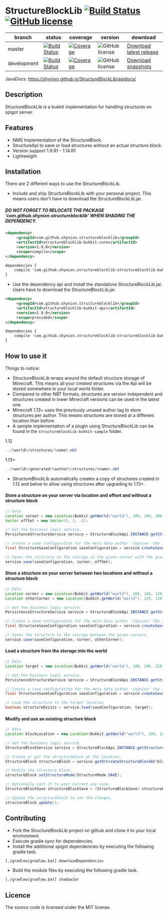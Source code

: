 # StructureBlockLib  [![Build Status](https://maven-badges.herokuapp.com/maven-central/com.github.shynixn.structureblocklib/structureblocklib-bukkit-api/badge.svg?style=flat-square)](https://maven-badges.herokuapp.com/maven-central/com.github.shynixn.structureblocklib/structureblocklib-bukkit-api) [![GitHub license](http://img.shields.io/badge/license-MIT-blue.svg?style=flat-square)](https://raw.githubusercontent.com/Shynixn/StructureBlockLib/master/LICENSE)

| branch        | status        | coverage | version | download |
| ------------- | ------------- | -------- | --------| ---------| 
| master        | [![Build Status](https://img.shields.io/travis/Shynixn/StructureBlockLib/master.svg?style=flat-square)](https://travis-ci.org/Shynixn/StructureBlockLib) | [![Coverage](https://img.shields.io/codecov/c/github/shynixn/structureblocklib/master.svg?style=flat-square)](https://codecov.io/gh/Shynixn/StructureBlockLib/branch/master)|![GitHub license](https://img.shields.io/nexus/r/https/oss.sonatype.org/com.github.shynixn.structureblocklib/structureblocklib-bukkit-plugin.svg?style=flat-square)  |[Download latest release](https://github.com/Shynixn/StructureBlockLib/releases)|
| development  | [![Build Status](https://img.shields.io/travis/Shynixn/StructureBlockLib/development.svg?style=flat-square)](https://travis-ci.org/Shynixn/StructureBlockLib)|[![Coverage](https://img.shields.io/codecov/c/github/shynixn/structureblocklib/development.svg?style=flat-square)](https://codecov.io/gh/Shynixn/StructureBlockLib/branch/development) |![GitHub license](https://img.shields.io/nexus/s/https/oss.sonatype.org/com.github.shynixn.structureblocklib/structureblocklib-bukkit-plugin.svg?style=flat-square) |  [Download snapshots](https://oss.sonatype.org/content/repositories/snapshots/com/github/shynixn/structureblocklib/structureblocklib-bukkit-plugin/) |

JavaDocs: https://shynixn.github.io/StructureBlockLib/apidocs/

## Description

StructureBlockLib is a bukkit implementation for handling structures on spigot server.

## Features

* NMS Implementation of the StructureBlock.
* StructureApi to save or load structures without an actual structure block. 
* Version support 1.9.R1 - 1.14.R1
* Lightweight

## Installation

There are 2 different ways to use the StructureBlockLib.

* Include and ship StructureBlockLib with your personal project.
This means users don't have to download the StructureBlockLib.jar.

##### DO NOT FORGET TO RELOCATE THE PACKAGE 'com.github.shynixn.structureblocklib' WHEN SHADING THE DEPENDENCY.

```xml
<dependency>
     <groupId>com.github.shynixn.structureblocklib</groupId>
     <artifactId>structureblocklib-bukkit-core</artifactId>
     <version>1.9.0</version>
     <scope>compile</scope>
</dependency>
```

```xml
dependencies {
    compile 'com.github.shynixn.structureblocklib:structureblocklib-bukkit-core:1.9.0'
}
```

* Use the dependency api and install the standalone StructureBlockLib.jar.
Users have to download the StructureBlockLib.jar.

```xml
<dependency>
     <groupId>com.github.shynixn.structureblocklib</groupId>
     <artifactId>structureblocklib-bukkit-api</artifactId>
     <version>1.9.0</version>
     <scope>provided</scope>
</dependency>
```

```xml
dependencies {
    compile 'com.github.shynixn.structureblocklib:structureblocklib-bukkit-api:1.9.0'
}
```

## How to use it

Things to notice:

* StructureBlockLib wraps around the default structure storage of Minecraft. This means all your created
structures via the Api will be stored somewhere in your local world folder.
* Compared to other NBT formats, structures are version independent and structures
created in lower Minecraft versions can be used in the latest one.
* Minecraft 1.13+ uses the previously unused author tag to store structures per author. This means structures are stored at a different location than before.
* A sample implementation of a plugin using StructureBlockLib can be found in the `structureblocklib-bukkit-sample` folder.

1.12
```java
../%world%/structures/%name%.nbt
```

1.13+
```java
../%world%/generated/%author%/structures/%name%.nbt
```

* StructureBlockLib automatically creates a copy of structures created in 1.12 and below to allow
using structures after upgrading to 1.13+.

#### Store a structure on your server via location and offset and without a structure block
```java
// Data
Location corner = new Location(Bukkit.getWorld("world"), 100, 100, 100);
Vector offSet = new Vector(5, 3, -3);

// Get the business logic service.
PersistenceStructureService service = StructureBlockApi.INSTANCE.getStructurePersistenceService();

// Create a save configuration for the meta data author 'shynixn' the identifier 'super_fancy_structure' and the world folder where it should be stored 'world'.
final StructureSaveConfiguration saveConfiguration = service.createSaveConfiguration("shynixn", "super_fancy_structure", "world");

// Saves the structure to the storage at the given corner with the given offSet.
service.save(saveConfiguration, corner, offSet);
```

#### Store a structure on your server between two locations and without a structure block
```java
// Data
Location corner = new Location(Bukkit.getWorld("world"), 100, 100, 120);
Location otherCorner = new Location(Bukkit.getWorld("world"), 120, 120, 120);

// Get the business logic service.
PersistenceStructureService service = StructureBlockApi.INSTANCE.getStructurePersistenceService();

// Create a save configuration for the meta data author 'shynixn' the identifier 'super_fancy_structure' and the world folder where it should be stored 'world'.
final StructureSaveConfiguration saveConfiguration = service.createSaveConfiguration("shynixn", "super_fancy_structure", "world");

// Saves the structure to the storage between the given corners.
service.save(saveConfiguration, corner, otherCorner);
```

#### Load a structure from the storage into the world
```java
// Data
Location target = new Location(Bukkit.getWorld("world"), 100, 100, 120);

// Get the business logic service.
PersistenceStructureService service = StructureBlockApi.INSTANCE.getStructurePersistenceService();

// Create a save configuration for the meta data author 'shynixn' the identifier 'super_fancy_structure' and the world folder where it should be stored 'world'.
final StructureSaveConfiguration saveConfiguration = service.createSaveConfiguration("shynixn", "super_fancy_structure", "world");

// Load the structure to the target location
boolean structureExists = service.load(saveConfiguration, target);
```

#### Modify and use an existing structure block
```java
// Data
Location blockLocation = new Location(Bukkit.getWorld("world"), 100, 100, 120);

// Get the business logic service.
StructureBlockService service = StructureBlockApi.INSTANCE.getStructureBlockService();

// Create or get the structureblock at the location.
StructureBlock structureBlock = service.getOrCreateStructureBlockAt(blockLocation);

// Modify the structure block.
structureBlock.setStructureMode(StructureMode.SAVE);

// Optionally cast it to your current use case.
StructureBlockSave structureBlockSave = (StructureBlockSave) structureBlock;

// Update the structureblock to see the changes.
structureBlock.update();
```
 
## Contributing

* Fork the StructureBlockLib project on github and clone it to your local environment.
* Execute gradle sync for dependencies.
* Install the additional spigot dependencies by executing the following gradle task.

```xml
[./gradlew|gradlew.bat] downloadDependencies
```

* Build the module files by executing the following gradle task.

```xml
[./gradlew|gradlew.bat] shadowJar
```

## Licence

The source code is licensed under the MIT license. 
